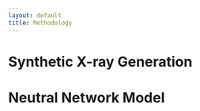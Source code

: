 ```yaml
---
layout: default
title: Methodology
---
```



# Synthetic X-ray Generation


# Neutral Network Model
